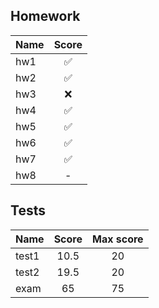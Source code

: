 ## Homework
| Name​ | Score |
| ----- | :---: |
| hw1   |   ✅   |
| hw2   |   ✅   |
| hw3   |   ❌   |
| hw4   |   ✅   |
| hw5   |   ✅   |
| hw6   |   ✅   |
| hw7   |   ✅   |
| hw8   |   -   |

## Tests
| Name​ | Score | Max score |
| ----- | :---: | :-------: |
| test1 | 10.5  |    20     |
| test2 | 19.5  |    20     |
| exam  |  65   |    75     |
